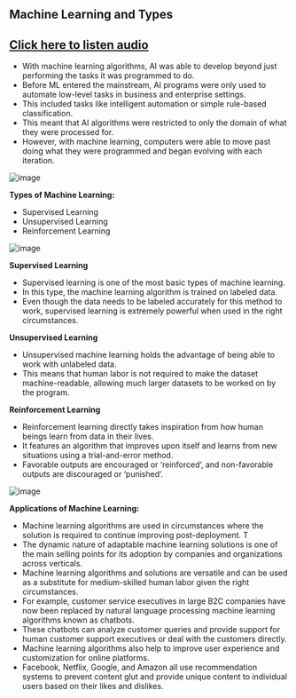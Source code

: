 ## Machine Learning and Types
## [Click here to listen audio](https://drive.google.com/file/d/1i3AI9PtVstLXLlBY7lScuL1pbg0IKVsX/view?usp=sharing)
- With machine learning algorithms, AI was able to develop beyond just performing the tasks it was programmed to do. 
- Before ML entered the mainstream, AI programs were only used to automate low-level tasks in business and enterprise settings.
- This included tasks like intelligent automation or simple rule-based classification. 
- This meant that AI algorithms were restricted to only the domain of what they were processed for. 
- However, with machine learning, computers were able to move past doing what they were programmed and began evolving with each iteration.

![image](https://user-images.githubusercontent.com/79050917/143682390-455c4bb7-d584-4b95-915a-45333a6dbcd0.png)

**Types of Machine Learning:**
- Supervised Learning
- Unsupervised Learning
- Reinforcement Learning

![image](https://user-images.githubusercontent.com/79050917/143682348-4a79ddc9-05c2-4da9-9108-550a71dbde1a.png)

**Supervised Learning**
- Supervised learning is one of the most basic types of machine learning. 
- In this type, the machine learning algorithm is trained on labeled data. 
- Even though the data needs to be labeled accurately for this method to work, supervised learning is extremely powerful when used in the right circumstances.

**Unsupervised Learning**
- Unsupervised machine learning holds the advantage of being able to work with unlabeled data. 
- This means that human labor is not required to make the dataset machine-readable, allowing much larger datasets to be worked on by the program.

**Reinforcement Learning**
- Reinforcement learning directly takes inspiration from how human beings learn from data in their lives. 
- It features an algorithm that improves upon itself and learns from new situations using a trial-and-error method. 
- Favorable outputs are encouraged or ‘reinforced’, and non-favorable outputs are discouraged or ‘punished’.

![image](https://user-images.githubusercontent.com/79050917/143682375-0e730322-8010-4fab-b061-550639f99317.png)

**Applications of Machine Learning:**
- Machine learning algorithms are used in circumstances where the solution is required to continue improving post-deployment. T
- The dynamic nature of adaptable machine learning solutions is one of the main selling points for its adoption by companies and organizations across verticals.
- Machine learning algorithms and solutions are versatile and can be used as a substitute for medium-skilled human labor given the right circumstances. 
- For example, customer service executives in large B2C companies have now been replaced by natural language processing machine learning algorithms known as chatbots. 
- These chatbots can analyze customer queries and provide support for human customer support executives or deal with the customers directly.
- Machine learning algorithms also help to improve user experience and customization for online platforms. 
- Facebook, Netflix, Google, and Amazon all use recommendation systems to prevent content glut and provide unique content to individual users based on their likes and dislikes.
